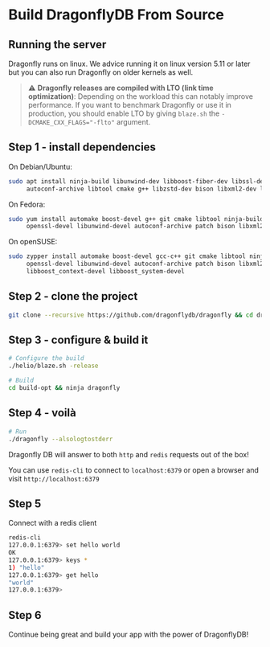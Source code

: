 # Build DragonflyDB From Source

## Running the server

Dragonfly runs on linux. We advice running it on linux version 5.11 or later
but you can also run Dragonfly on older kernels as well.

> :warning: **Dragonfly releases are compiled with LTO (link time optimization)**:
  Depending on the workload this can notably improve performance. If you want to
  benchmark Dragonfly or use it in production, you should enable LTO by giving
  `blaze.sh` the `-DCMAKE_CXX_FLAGS="-flto"` argument.

## Step 1 - install dependencies

On Debian/Ubuntu:

```bash
sudo apt install ninja-build libunwind-dev libboost-fiber-dev libssl-dev \
     autoconf-archive libtool cmake g++ libzstd-dev bison libxml2-dev libicu-dev
```

On Fedora:

```bash
sudo yum install automake boost-devel g++ git cmake libtool ninja-build libzstd-devel  \
     openssl-devel libunwind-devel autoconf-archive patch bison libxml2-devel libicu-devel
```

On openSUSE:

```bash
sudo zypper install automake boost-devel gcc-c++ git cmake libtool ninja libzstd-devel  \
     openssl-devel libunwind-devel autoconf-archive patch bison libxml2-devel libicu-devel \
     libboost_context-devel libboost_system-devel
```

## Step 2 - clone the project

```bash
git clone --recursive https://github.com/dragonflydb/dragonfly && cd dragonfly
```

## Step 3 - configure & build it

```bash
# Configure the build
./helio/blaze.sh -release

# Build
cd build-opt && ninja dragonfly

```

## Step 4 - voilà

```bash
# Run
./dragonfly --alsologtostderr

```

Dragonfly DB will answer to both `http` and `redis` requests out of the box!

You can use `redis-cli` to connect to `localhost:6379` or open a browser and visit `http://localhost:6379`

## Step 5

Connect with a redis client

```bash
redis-cli
127.0.0.1:6379> set hello world
OK
127.0.0.1:6379> keys *
1) "hello"
127.0.0.1:6379> get hello
"world"
127.0.0.1:6379>
```

## Step 6

Continue being great and build your app with the power of DragonflyDB!
